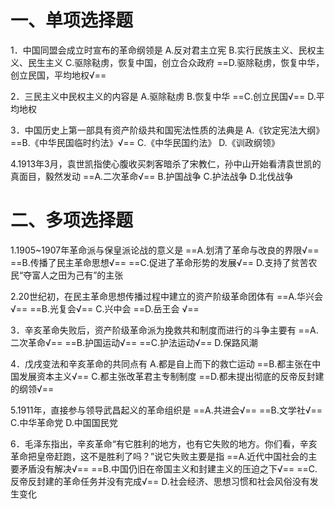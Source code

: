 # 一、单项选择题
1．中国同盟会成立时宣布的革命纲领是
A.反对君主立宪
B.实行民族主义、民权主义、民生主义
C.驱除鞑虏，恢复中国，创立合众政府
==D.驱除鞑虏，恢复中华，创立民国，平均地权√==

2．三民主义中民权主义的内容是
A.驱除鞑虏
B.恢复中华
==C.创立民国√==
D.平均地权 

3．中国历史上第一部具有资产阶级共和国宪法性质的法典是
A.《钦定宪法大纲》
==B.《中华民国临时约法》√==
C.《中华民国约法》
D.《训政纲领》

4.1913年3月，袁世凯指使心腹收买刺客暗杀了宋教仁，孙中山开始看清袁世凯的真面目，毅然发动
==A.二次革命√==
B.护国战争
C.护法战争
D.北伐战争 
# 二、多项选择题
1.1905~1907年革命派与保皇派论战的意义是
==A.划清了革命与改良的界限√==
==B.传播了民主革命思想√==
==C.促进了革命形势的发展√==
D.支持了贫苦农民“夺富人之田为己有”的主张

2.20世纪初，在民主革命思想传播过程中建立的资产阶级革命团体有
==A.华兴会√==
==B.光复会√==
C.兴中会
==D.岳王会 √==

3．辛亥革命失败后，资产阶级革命派为挽救共和制度而进行的斗争主要有
==A.二次革命√==
==B.护国运动√==
==C.护法运动√==
D.保路风潮

4．戊戌变法和辛亥革命的共同点有
A.都是自上而下的救亡运动
==B.都主张在中国发展资本主义√==
C.都主张改革君主专制制度
==D.都未提出彻底的反帝反封建的纲领√==

5.1911年，直接参与领导武昌起义的革命组织是
==A.共进会√==
==B.文学社√==
C.中华革命党
D.中国国民党

6．毛泽东指出，辛亥革命“有它胜利的地方，也有它失败的地方。你们看，辛亥革命把皇帝赶跑，这不是胜利了吗？”说它失败主要是指
==A.近代中国社会的主要矛盾没有解决√==
==B.中国仍旧在帝国主义和封建主义的压迫之下√==
==C.反帝反封建的革命任务并没有完成√==
D.社会经济、思想习惯和社会风俗没有发生变化